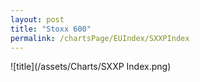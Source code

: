 ```yaml
---
layout: post
title: "Stoxx 600"
permalink: /chartsPage/EUIndex/SXXPIndex
---
```


![title](/assets/Charts/SXXP Index.png)

